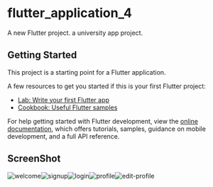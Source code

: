 # flutter_application_4

A new Flutter project.
a university app project.

## Getting Started

This project is a starting point for a Flutter application.

A few resources to get you started if this is your first Flutter project:

- [Lab: Write your first Flutter app](https://docs.flutter.dev/get-started/codelab)
- [Cookbook: Useful Flutter samples](https://docs.flutter.dev/cookbook)

For help getting started with Flutter development, view the
[online documentation](https://docs.flutter.dev/), which offers tutorials,
samples, guidance on mobile development, and a full API reference.

## ScreenShot

![welcome](https://github.com/nanafarhanj/project/assets/152027547/ed2d6c00-14e0-43db-839f-418661c6b054)![signup](https://github.com/nanafarhanj/project/assets/152027547/65a753a0-bbbf-4065-9af6-47498e7d3c32)![login](https://github.com/nanafarhanj/project/assets/152027547/46a19258-aefe-431b-a2de-d3d5661e0652)![profile](https://github.com/nanafarhanj/project/assets/152027547/449da2a6-157e-4be5-a0cc-6dc405aea122)![edit-profile](https://github.com/nanafarhanj/project/assets/152027547/ad9fb0ce-54e0-47d6-9622-cabf9908ebbe)
